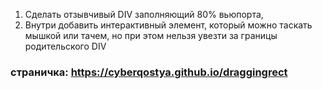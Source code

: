 1. Сделать отзывчивый DIV заполняющий 80% вьюпорта,
1. Внутри добавить интерактивный элемент, который можно таскать мышкой или тачем, но при этом нельзя увезти за границы родительского DIV

### страничка: https://cyberqostya.github.io/draggingrect
